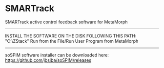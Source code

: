 # SMARTrack
SMARTrack active control feedback software for MetaMorph

*******************
INSTALL THE SOFTWARE ON THE DISK FOLLOWING THIS PATH: "C:\ZStack\"
Run from the File/Run User Program from MetaMorph
*******************

soSPIM software installer can be downloaded here: https://github.com/jbsiba/soSPIM/releases
